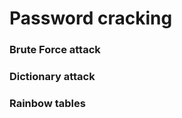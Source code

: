 # Password cracking



### Brute Force attack







### Dictionary attack







### Rainbow tables



